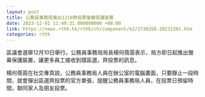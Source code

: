 ```yaml
---
layout: post
title: 公務員事務局推出1210齊投票螢幕保護裝置
date: 2023-12-01 11:49:31.000000000 +08:00
link: https://news.rthk.hk/rthk/ch/component/k2/1730268-20231201.htm
categories: rthk
---
```


區議會選舉12月10日舉行，公務員事務局局長楊何蓓茵表示，局方即日起推出螢幕保護裝置，讓更多員工接收到撐區選，齊投票的訊息。

楊何蓓茵在社交專頁說，公務員事務局人員在辦公室的電腦畫面，只要靜止一段時間，就會彈出區選齊投票的官方單張，提醒公務員事務局人員，在投票日預留時間，聯同家人及朋友投票。

